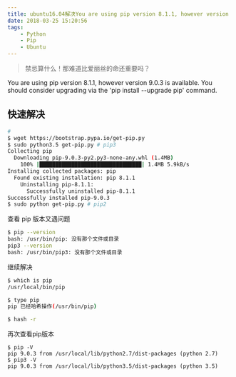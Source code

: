 ```yaml
---
title: ubuntu16.04解决You are using pip version 8.1.1, however version 9.0.3 is available.
date: 2018-03-25 15:20:56
tags: 
    - Python
    - Pip
    - Ubuntu
---
```


> 禁忌算什么！那难道比爱丽丝的命还重要吗？

You are using pip version 8.1.1, however version 9.0.3 is available.
You should consider upgrading via the 'pip install --upgrade pip' command.

<!-- more -->

## 快速解决

``` bash
# 
$ wget https://bootstrap.pypa.io/get-pip.py
$ sudo python3.5 get-pip.py # pip3
Collecting pip
  Downloading pip-9.0.3-py2.py3-none-any.whl (1.4MB)
    100% |████████████████████████████████| 1.4MB 5.9kB/s 
Installing collected packages: pip
  Found existing installation: pip 8.1.1
    Uninstalling pip-8.1.1:
      Successfully uninstalled pip-8.1.1
Successfully installed pip-9.0.3
$ sudo python get-pip.py # pip2
```

查看 pip 版本又遇问题
``` bash
$ pip --version
bash: /usr/bin/pip: 没有那个文件或目录
pip3 --version
bash: /usr/bin/pip3: 没有那个文件或目录
```

继续解决

``` bash
$ which is pip
/usr/local/bin/pip

$ type pip
pip 已经哈希操作(/usr/bin/pip)

$ hash -r
```

再次查看pip版本
```
$ pip -V
pip 9.0.3 from /usr/local/lib/python2.7/dist-packages (python 2.7)
$ pip3 -V
pip 9.0.3 from /usr/local/lib/python3.5/dist-packages (python 3.5)
```
